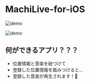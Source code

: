 # MachiLive-for-iOS

![demo](https://raw.github.com/wiki/kwtkMe/MachiLive-for-iOS/images/demo1_result.GIF)

![demo](https://raw.github.com/wiki/kwtkMe/MachiLive-for-iOS/images/demo2_result.GIF)

## 何ができるアプリ？？？

- 位置情報と音楽を紐づけて
- 登録した位置情報を踏みつけると...
- 登録した音楽が再生されます！🎉
